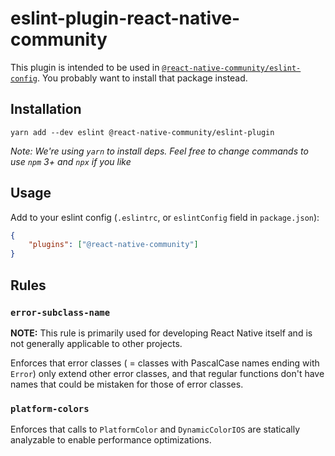 # eslint-plugin-react-native-community

This plugin is intended to be used in [`@react-native-community/eslint-config`](https://github.com/facebook/react-native/tree/HEAD/packages/eslint-config-react-native-community). You probably want to install that package instead.

## Installation

```
yarn add --dev eslint @react-native-community/eslint-plugin
```

*Note: We're using `yarn` to install deps. Feel free to change commands to use `npm` 3+ and `npx` if you like*

## Usage

Add to your eslint config (`.eslintrc`, or `eslintConfig` field in `package.json`):

```json
{
    "plugins": ["@react-native-community"]
}
```

## Rules

### `error-subclass-name`

**NOTE:** This rule is primarily used for developing React Native itself and is not generally applicable to other projects.

Enforces that error classes ( = classes with PascalCase names ending with `Error`) only extend other error classes, and that regular functions don't have names that could be mistaken for those of error classes.

### `platform-colors`

Enforces that calls to `PlatformColor` and `DynamicColorIOS` are statically analyzable to enable performance optimizations.
